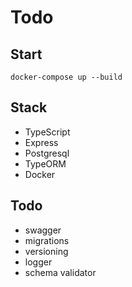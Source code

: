 # Todo

## Start

```shell
docker-compose up --build
```

## Stack

- TypeScript
- Express
- Postgresql
- TypeORM
- Docker

## Todo

- swagger
- migrations
- versioning
- logger
- schema validator
